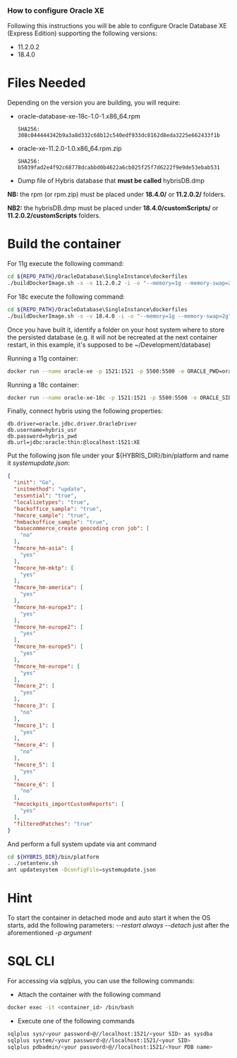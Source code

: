 ### How to configure Oracle XE

Following this instructions you will be able to configure Oracle Database XE (Express Edition) supporting the following versions:

 - 11.2.0.2
 - 18.4.0

# Files Needed

Depending on the version you are building, you will require:

*   oracle-database-xe-18c-1.0-1.x86_64.rpm 

		SHA256: 308c044444342b9a3a8d332c68b12c540edf933dc8162d8eda3225e662433f1b

*   oracle-xe-11.2.0-1.0.x86_64.rpm.zip

		SHA256: b5039fad2e4f92c68778dcabbd0b4622a6cb025f25f7d6222f9e9de53ebab531
		
* Dump file of Hybris database that **must be called** hybrisDB.dmp

**NB:** the rpm (or rpm.zip) must be placed under **18.4.0/** or **11.2.0.2/** folders.

**NB2:** the hybrisDB.dmp must be placed under **18.4.0/customScripts/** or **11.2.0.2/customScripts** folders.

# Build the container
For 11g execute the following command:
```bash
cd ${REPO_PATH}/OracleDatabase\SingleInstance\dockerfiles
./buildDockerImage.sh -x -v 11.2.0.2 -i -o "--memory=1g --memory-swap=2g"
```

For 18c execute the following command:
```bash
cd ${REPO_PATH}/OracleDatabase\SingleInstance\dockerfiles
./buildDockerImage.sh -x -v 18.4.0 -i -o "--memory=1g --memory-swap=2g"
```

Once you have built it, identify a folder on your host system where to store the persisted database (e.g. it will not be recreated at the next container restart, in this example, it's supposed to be ~/Development/database)

Running a 11g container:

```bash
docker run --name oracle-xe -p 1521:1521 -p 5500:5500 -e ORACLE_PWD=oracle -v ${REPO_PATH}\OracleDatabase\SingleInstance\dockerfiles\11.2.0.2\customScripts:/u01/app/oracle/scripts/setup --shm-size="2g"  oracle/database:11.2.0.2-xe
```

Running a 18c container:

```bash
docker run --name oracle-xe-18c -p 1521:1521 -p 5500:5500 -e ORACLE_SID=XE -e ORACLE_PWD=oracle -v ~/Development/database:/opt/oracle/oradata -v ${REPO_PATH}/OracleDatabase/SingleInstance/dockerfiles/18.4.0/customScripts:/docker-entrypoint-initdb.d/setup --shm-size="2g" oracle/database:18.4.0-xe
```

Finally, connect hybris using the following properties:
```
db.driver=oracle.jdbc.driver.OracleDriver
db.username=hybris_usr
db.password=hybris_pwd
db.url=jdbc:oracle:thin:@localhost:1521:XE
```

Put the following json file under your ${HYBRIS_DIR}/bin/platform and name it *systemupdate.json*:

```json
{
  "init": "Go",
  "initmethod": "update",
  "essential": "true",
  "localizetypes": "true",
  "backoffice_sample": "true",
  "hmcore_sample": "true",
  "hmbackoffice_sample": "true",
  "basecommerce_create geocoding cron job": [
    "no"
  ],
  "hmcore_hm-asia": [
    "yes"
  ],
  "hmcore_hm-mktp": [
    "yes"
  ],
  "hmcore_hm-america": [
    "yes"
  ],
  "hmcore_hm-europe3": [
    "yes"
  ],
  "hmcore_hm-europe2": [
    "yes"
  ],
  "hmcore_hm-europe5": [
    "yes"
  ],
  "hmcore_hm-europe": [
    "yes"
  ],
  "hmcore_2": [
    "yes"
  ],
  "hmcore_3": [
    "no"
  ],
  "hmcore_1": [
    "yes"
  ],
  "hmcore_4": [
    "no"
  ],
  "hmcore_5": [
    "yes"
  ],
  "hmcore_6": [
    "no"
  ],
  "hmcockpits_importCustomReports": [
    "yes"
  ],
  "filteredPatches": "true"
}
```
And perform a full system update via ant command
```bash
cd ${HYBRIS_DIR}/bin/platform
. ./setantenv.sh
ant updatesystem -DconfigFile=systemupdate.json
```

# Hint
To start the container in detached mode and auto start it when the OS starts, add the following parameters: *--restart always --detach* just after the aforementioned *-p argument*

# SQL CLI
For accessing via sqlplus, you can use the following commands:

* Attach the container with the following command
```bash
docker exec -it <container_id> /bin/bash
```
* Execute one of the following commands
```bash
sqlplus sys/<your password>@//localhost:1521/<your SID> as sysdba
sqlplus system/<your password>@//localhost:1521/<your SID>
sqlplus pdbadmin/<your password>@//localhost:1521/<Your PDB name>
```
